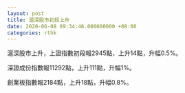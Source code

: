 ```yaml
---
layout: post
title: 滬深股市初段上升
date: 2020-06-08 09:34:46.000000000 +08:00
categories: rthk
---
```


滬深股市上升，上證指數初段報2945點，上升14點，升幅0.5%。

深證成份指數報11292點，上升111點，升幅1%。

創業板指數報2184點，上升18點，升幅0.8%。
